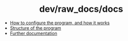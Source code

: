 <h1 align="center" style="font-weight: bold">
    dev/raw_docs/docs
</h1>

- [How to configure the program, and how it works](config.md)
- [Structure of the program](Structure.md)
- [Further documentation](api/index.md)

